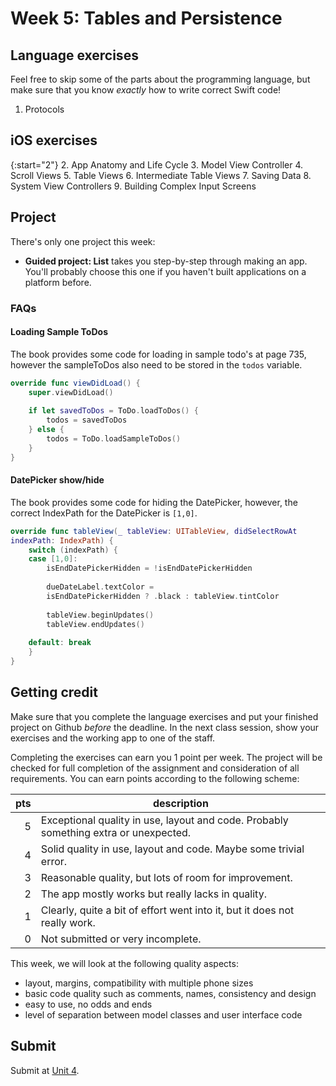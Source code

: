 # Week 5: Tables and Persistence

## Language exercises

Feel free to skip some of the parts about the programming language, but make sure that you know *exactly* how to write correct Swift code!

1. Protocols


## iOS exercises

{:start="2"}
2. App Anatomy and Life Cycle
3. Model View Controller
4. Scroll Views
5. Table Views
6. Intermediate Table Views
7. Saving Data
8. System View Controllers
9. Building Complex Input Screens

## Project

There's only one project this week:

- **Guided project: List** takes you step-by-step through making an app. You'll probably choose this one if you haven't built applications on a platform before.

### FAQs

#### Loading Sample ToDos
The book provides some code for loading in sample todo's at page 735, however the sampleToDos also need to be stored in the `todos` variable.

~~~swift
override func viewDidLoad() {
    super.viewDidLoad()
 
    if let savedToDos = ToDo.loadToDos() {
        todos = savedToDos
    } else {
        todos = ToDo.loadSampleToDos()
    }
}
~~~

#### DatePicker show/hide

The book provides some code for hiding the DatePicker, however, the correct IndexPath for the DatePicker is `[1,0]`.

~~~swift
override func tableView(_ tableView: UITableView, didSelectRowAt
indexPath: IndexPath) {
    switch (indexPath) {
    case [1,0]:
        isEndDatePickerHidden = !isEndDatePickerHidden
 
        dueDateLabel.textColor =
        isEndDatePickerHidden ? .black : tableView.tintColor
 
        tableView.beginUpdates()
        tableView.endUpdates()
 
    default: break
    }
}
~~~

## Getting credit

Make sure that you complete the language exercises and put your finished project on Github *before* the deadline. In the next class session, show your exercises and the working app to one of the staff.

Completing the exercises can earn you 1 point per week. The project will be checked for full completion of the assignment and consideration of all requirements. You can earn points according to the following scheme:

| pts | description                                                                          |  
| --: | ------------------------------------------------------------------------------------ |  
|   5 | Exceptional quality in use, layout and code. Probably something extra or unexpected. |  
|   4 | Solid quality in use, layout and code. Maybe some trivial error.                     |  
|   3 | Reasonable quality, but lots of room for improvement.                                |  
|   2 | The app mostly works but really lacks in quality.                                    |  
|   1 | Clearly, quite a bit of effort went into it, but it does not really work.            |  
|   0 | Not submitted or very incomplete.                                                    |  

This week, we will look at the following quality aspects:

- layout, margins, compatibility with multiple phone sizes
- basic code quality such as comments, names, consistency and design
- easy to use, no odds and ends
- level of separation between model classes and user interface code


## Submit

Submit at [Unit 4](/submit/unit-4).
